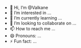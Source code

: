 - 👋 Hi, I’m @Valkane
- 👀 I’m interested in ...
- 🌱 I’m currently learning ...
- 💞️ I’m looking to collaborate on ...
- 📫 How to reach me ...
- 😄 Pronouns: ...
- ⚡ Fun fact: ...

<!---
Valkane/Valkane is a ✨ special ✨ repository because its `README.md` (this file) appears on your GitHub profile.
You can click the Preview link to take a look at your changes.
--->
